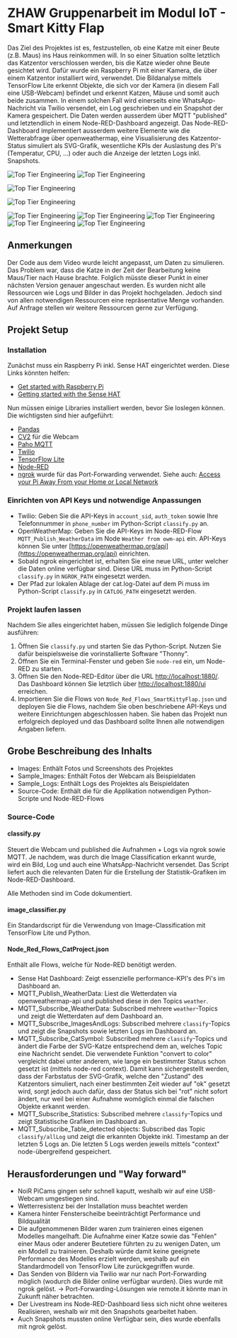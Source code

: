 # ZHAW Gruppenarbeit im Modul IoT - Smart Kitty Flap
Das Ziel des Projektes ist es, festzustellen, ob eine Katze mit einer Beute (z.B. Maus) ins Haus reinkommen will. In so einer Situation sollte letztlich das Katzentor verschlossen werden, bis die Katze wieder ohne Beute gesichtet wird. Dafür wurde ein Raspberry Pi mit einer Kamera, die über einem Katzentor installiert wird, verwendet.
Die Bildanalyse mittels TensorFlow Lite erkennt Objekte, die sich vor der Kamera (in diesem Fall eine USB-Webcam) befindet und erkennt Katzen, Mäuse und somit auch beide zusammen. In einem solchen Fall wird einerseits eine WhatsApp-Nachricht via Twilio versendet, ein Log geschrieben und ein Snapshot der Kamera gespeichert. Die Daten werden ausserdem über MQTT "published" und letztendlich in einem Node-RED-Dashboard angezeigt.
Das Node-RED-Dashboard implementiert ausserdem weitere Elemente wie die Wetterabfrage über openweathermap, eine Visualisierung des Katzentor-Status simuliert als SVG-Grafik, wesentliche KPIs der Auslastung des Pi's (Temperatur, CPU, ...) oder auch die Anzeige der letzten Logs inkl. Snapshots.


![Top Tier Engineering](https://github.com/lutzidan/iot_smartkittyflap/blob/main/Images/sc1.jpeg)
![Top Tier Engineering](https://github.com/lutzidan/iot_smartkittyflap/blob/main/Images/sc2.jpeg)

![Top Tier Engineering](https://github.com/lutzidan/iot_smartkittyflap/blob/main/Sample_Images/ALL/18731_ALL.png)

![Top Tier Engineering](https://github.com/lutzidan/iot_smartkittyflap/blob/main/Sample_Images/CAT/345_CAT.png)

![Top Tier Engineering](https://github.com/lutzidan/iot_smartkittyflap/blob/main/Images/s1.png)
![Top Tier Engineering](https://github.com/lutzidan/iot_smartkittyflap/blob/main/Images/s3.png)
![Top Tier Engineering](https://github.com/lutzidan/iot_smartkittyflap/blob/main/Images/s4.png)
![Top Tier Engineering](https://github.com/lutzidan/iot_smartkittyflap/blob/main/Images/s5.png)
![Top Tier Engineering](https://github.com/lutzidan/iot_smartkittyflap/blob/main/Images/s6.png)

## Anmerkungen
Der Code aus dem Video wurde leicht angepasst, um Daten zu simulieren. Das Problem war, dass die Katze in der Zeit der Bearbeitung keine Maus/Tier nach Hause brachte. Folglich müsste dieser Punkt in einer nächsten Version genauer angeschaut werden. 
Es wurden nicht alle Ressourcen wie Logs und Bilder in das Projekt hochgeladen. Jedoch sind von allen notwendigen Ressourcen eine repräsentative Menge vorhanden. Auf Anfrage stellen wir weitere Ressourcen gerne zur Verfügung. 

## Projekt Setup
### Installation
Zunächst muss ein Raspberry Pi inkl. Sense HAT eingerichtet werden. Diese Links könnten helfen: 
- [Get started with Raspberry Pi](https://projects.raspberrypi.org/en/pathways/getting-started-with-raspberry-pi)
- [Getting started with the Sense HAT](https://projects.raspberrypi.org/en/projects/getting-started-with-the-sense-hat)

Nun müssen einige Libraries installiert werden, bevor Sie loslegen können. Die wichtigsten sind hier aufgeführt:
- [Pandas](https://pandas.pydata.org/pandas-docs/stable/getting_started/install.html)
- [CV2](https://pypi.org/project/opencv-python/) für die Webcam
- [Paho MQTT](https://pypi.org/project/paho-mqtt/)
- [Twilio](https://www.twilio.com/docs/libraries/python)
- [TensorFlow Lite](https://www.tensorflow.org/lite/guide/python)
- [Node-RED](https://nodered.org/docs/getting-started/raspberrypi)
- [ngrok](https://ngrok.com/download) wurde für das Port-Forwarding verwendet. Siehe auch: [Access your Pi Away From your Home or Local Network](https://www.dexterindustries.com/howto/access-your-raspberry-pi-from-outside-your-home-or-local-network/)

### Einrichten von API Keys und notwendige Anpassungen
- Twilio: Geben Sie die API-Keys in `account_sid`, `auth_token` sowie Ihre Telefonnummer in `phone_number` im Python-Script `classify.py` an.
- OpenWeatherMap: Geben Sie die API-Keys im Node-RED-Flow `MQTT_Publish_WeatherData` im Node `Weather from owm-api` ein. API-Keys können Sie unter [https://openweathermap.org/api](https://openweathermap.org/api) einrichten.
- Sobald ngrok eingerichtet ist, erhalten Sie eine neue URL, unter welcher die Daten online verfügbar sind. Diese URL muss im Python-Script `classify.py` in `NGROK_PATH` eingesetzt werden.
- Der Pfad zur lokalen Ablage der cat.log-Datei auf dem Pi muss im Python-Script `classify.py` in `CATLOG_PATH` eingesetzt werden.

### Projekt laufen lassen
Nachdem Sie alles eingerichtet haben, müssen Sie lediglich folgende Dinge ausführen:
1. Öffnen Sie `classify.py` und starten Sie das Python-Script. Nutzen Sie dafür beispielsweise die vorinstallierte Software "Thonny".
2. Öffnen Sie ein Terminal-Fenster und geben Sie `node-red` ein, um Node-RED zu starten. 
3. Öffnen Sie den Node-RED-Editor über die URL [http://localhost:1880/](http://localhost:1880/). Das Dashboard können Sie letztlich über [http://localhost:1880/ui](http://localhost:1880/ui) erreichen.
4. Importieren Sie die Flows von `Node_Red_Flows_SmartKittyFlap.json` und deployen Sie die Flows, nachdem Sie oben beschriebene API-Keys und weitere Einrichtungen abgeschlossen haben.
Sie haben das Projekt nun erfolgreich deployed und das Dashboard sollte Ihnen alle notwendigen Angaben liefern.

## Grobe Beschreibung des Inhalts
- Images: Enthält Fotos und Screenshots des Projektes
- Sample_Images: Enthält Fotos der Webcam als Beispieldaten
- Sample_Logs: Enthält Logs des Projektes als Beispieldaten
- Source-Code: Enthält die für die Applikation notwendigen Python-Scripte und Node-RED-Flows

### Source-Code
#### classify.py
Steuert die Webcam und published die Aufnahmen + Logs via ngrok sowie MQTT. Je nachdem, was durch die Image Classification erkannt wurde, wird ein Bild, Log und auch eine WhatsApp-Nachricht versendet. Das Script liefert auch die relevanten Daten für die Erstellung der Statistik-Grafiken im Node-RED-Dashboard.

Alle Methoden sind im Code dokumentiert.

#### image_classifier.py
Ein Standardscript für die Verwendung von Image-Classification mit TensorFlow Lite und Python.

#### Node_Red_Flows_CatProject.json
Enthält alle Flows, welche für Node-RED benötigt werden.

- Sense Hat Dashboard: Zeigt essenzielle performance-KPI's des Pi's im Dashboard an.
- MQTT_Publish_WeatherData: Liest die Wetterdaten via openweathermap-api und published diese in den Topics `weather`.
- MQTT_Subscribe_WeatherData: Subscribed mehrere `weather`-Topics und zeigt die Wetterdaten auf dem Dashboard an.
- MQTT_Subscribe_ImagesAndLogs: Subscribed mehrere `classify`-Topics und zeigt die Snapshots sowie letzten Logs im Dashboard an.
- MQTT_Subscribe_CatSymbol: Subscribed mehrere `classify`-Topics und ändert die Farbe der SVG-Katze entsprechend dem an, welches Topic eine Nachricht sendet. Die verwendete Funktion "convert to color" vergleicht dabei unter anderem, wie lange ein bestimmter Status schon gesetzt ist (mittels node-red context). Damit kann sichergestellt werden, dass der Farbstatus der SVG-Grafik, welche den "Zustand" des Katzentors simuliert, nach einer bestimmten Zeit wieder auf "ok" gesetzt wird, sorgt jedoch auch dafür, dass der Status sich bei "rot" nicht sofort ändert, nur weil bei einer Aufnahme womöglich einmal die falschen Objekte erkannt werden. 
- MQTT_Subscribe_Statistics: Subscribed mehrere `classify`-Topics und zeigt Statistische Grafiken im Dashboard an.
- MQTT_Subscribe_Table_detected objects: Subscribed das Topic `classify/allLog` und zeigt die erkannten Objekte inkl. Timestamp an der letzten 5 Logs an. Die letzten 5 Logs werden jeweils mittels "context" node-übergreifend gespeichert.

## Herausforderungen und "Way forward"
- NoiR PiCams gingen sehr schnell kaputt, weshalb wir auf eine USB-Webcam umgestiegen sind.
- Wetterresistenz bei der Installation muss beachtet werden
- Kamera hinter Fensterscheibe beeinträchtigt Performance und Bildqualität
- Die aufgenommenen Bilder waren zum trainieren eines eigenen Modelles mangelhaft. Die Aufnahme einer Katze sowie das "Fehlen" einer Maus oder anderer Beutetiere führten zu zu wenigen Daten, um ein Modell zu trainieren. Deshalb würde damit keine geeignete Performance des Modelles erzielt werden, weshalb auf ein Standardmodell von TensorFlow Lite zurückgegriffen wurde. 
- Das Senden von Bildern via Twilio war nur nach Port-Forwarding möglich (wodurch die Bilder online verfügbar wurden). Dies wurde mit ngrok gelöst.
-> Port-Forwarding-Lösungen wie remote.it könnte man in Zukunft näher betrachten.
- Der Livestream ins Node-RED-Dashboard liess sich nicht ohne weiteres Realisieren, weshalb wir mit den Snapshots gearbeitet haben.
- Auch Snapshots mussten online Verfügbar sein, dies wurde ebenfalls mit ngrok gelöst.
